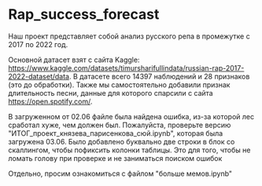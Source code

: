 # Rap_success_forecast


Наш проект представляет собой анализ русского репа в промежутке с 2017 по 2022 год. 

Основной датасет взят с сайта Kaggle: https://www.kaggle.com/datasets/timursharifullindata/russian-rap-2017-2022-dataset/data. В датасете всего 14397 наблюдений и 28 признаков (это до обработки). Также мы самостоятельно добавили признак длительность песни, данные для которого спарсили с сайта https://open.spotify.com/.


В загруженном от 02.06 файле была найдена ошибка, из-за которой лес сработал хуже, чем должен был. Пожалуйста, проверьте версию "ИТОГ_проект_князева_парисенкова_сюй.ipynb", которая была загружена 03.06. Было добавлено буквально две строки в блок со скаллингом, чтобы пофиксить колонки таблицы. Это для того, чтобы не ломать голову при проверке и не заниматься поиском ошибок 

Отдельно, просим ознакомиться с файлом "больше мемов.ipynb"
